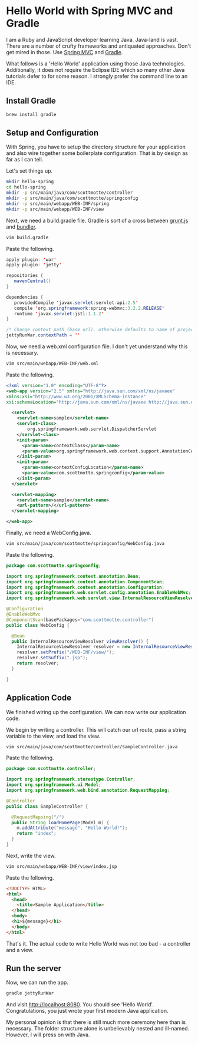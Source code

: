 # Hello World with Spring MVC and Gradle

I am a Ruby and JavaScript developer learning Java. Java-land is vast. There are a number of crufty frameworks and antiquated approaches. Don't get mired in those. Use [Spring MVC](http://www.springsource.org/spring-framework) and [Gradle](http://www.gradle.org/). 

What follows is a 'Hello World' application using those Java technologies. Additionally, it does not require the Eclipse IDE which so many other Java tutorials defer to for some reason. I strongly prefer the command line to an IDE. 

## Install Gradle

```bash
brew install gradle
```

## Setup and Configuration

With Spring, you have to setup the directory structure for your application and also wire together some boilerplate configuration. That is by design as far as I can tell.

Let's set things up.

```bash
mkdir hello-spring
cd hello-spring 
mkdir -p src/main/java/com/scottmotte/controller
mkdir -p src/main/java/com/scottmotte/springconfig
mkdir -p src/main/webapp/WEB-INF/spring
mkdir -p src/main/webapp/WEB-INF/view
```

Next, we need a build.gradle file. Gradle is sort of a cross between [grunt.js](http://gruntjs.com/) and [bundler](http://bundler.io/).

```bash
vim build.gradle
```

Paste the following.

```java
apply plugin: 'war'
apply plugin: 'jetty'

repositories {
   mavenCentral()
}

dependencies {
   providedCompile 'javax.servlet:servlet-api:2.5'
   compile 'org.springframework:spring-webmvc:3.2.2.RELEASE'
   runtime 'javax.servlet:jstl:1.1.2'
}

/* Change context path (base url). otherwise defaults to name of project */
jettyRunWar.contextPath = ''
```

Now, we need a web.xml configuration file. I don't yet understand why this is necessary.

```bash
vim src/main/webapp/WEB-INF/web.xml
```

Paste the following.

```xml
<?xml version="1.0" encoding="UTF-8"?>
<web-app version="2.5" xmlns="http://java.sun.com/xml/ns/javaee"
xmlns:xsi="http://www.w3.org/2001/XMLSchema-instance"
xsi:schemaLocation="http://java.sun.com/xml/ns/javaee http://java.sun.com/xml/ns/javaee/web-app_2_5.xsd">

  <servlet>
    <servlet-name>sample</servlet-name>
    <servlet-class>
        org.springframework.web.servlet.DispatcherServlet
    </servlet-class>
    <init-param>
      <param-name>contextClass</param-name>
      <param-value>org.springframework.web.context.support.AnnotationConfigWebApplicationContext</param-value>
    </init-param>
    <init-param>
      <param-name>contextConfigLocation</param-name>
      <param-value>com.scottmotte.springconfig</param-value>
    </init-param>
  </servlet>

  <servlet-mapping>
    <servlet-name>sample</servlet-name>
    <url-pattern>/</url-pattern>
  </servlet-mapping>

</web-app>
```

Finally, we need a WebConfig.java.

```bash
vim src/main/java/com/scottmotte/springconfig/WebConfig.java
```

Paste the following.

```java
package com.scottmotte.springconfig;

import org.springframework.context.annotation.Bean;
import org.springframework.context.annotation.ComponentScan;
import org.springframework.context.annotation.Configuration;
import org.springframework.web.servlet.config.annotation.EnableWebMvc;
import org.springframework.web.servlet.view.InternalResourceViewResolver;

@Configuration
@EnableWebMvc
@ComponentScan(basePackages="com.scottmotte.controller")
public class WebConfig {

  @Bean
  public InternalResourceViewResolver viewResolver() {
    InternalResourceViewResolver resolver = new InternalResourceViewResolver();
    resolver.setPrefix("/WEB-INF/view/");
    resolver.setSuffix(".jsp");
    return resolver;
  }

}
```

## Application Code

We finished wiring up the configuration. We can now write our application code.

We begin by writing a controller. This will catch our url route, pass a string variable to the view, and load the view.

```bash
vim src/main/java/com/scottmotte/controller/SampleController.java
``` 

Paste the following.

```java
package com.scottmotte.controller;

import org.springframework.stereotype.Controller;
import org.springframework.ui.Model;
import org.springframework.web.bind.annotation.RequestMapping;

@Controller
public class SampleController {

  @RequestMapping("/")
  public String loadHomePage(Model m) {
    m.addAttribute("message", "Hello World!");
    return "index";
  }
}
```

Next, write the view.

```bash
vim src/main/webapp/WEB-INF/view/index.jsp
```

Paste the following.

```html
<!DOCTYPE HTML>
<html>
  <head>
    <title>Sample Application</title>
  </head>
  <body>
  <h1>${message}</h1>
  </body>
</html>
```

That's it. The actual code to write Hello World was not too bad - a controller and a view.

## Run the server

Now, we can run the app.

```bash
gradle jettyRunWar
```

And visit [http://localhost:8080](http://localhost:8080). You should see 'Hello World'. Congratulations, you just wrote your first modern Java application. 

My personal opinion is that there is still much more ceremony here than is necessary. The folder structure alone is unbelievably nested and ill-named. However, I will press on with Java.
